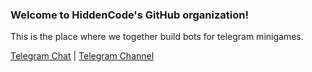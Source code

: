 ### Welcome to HiddenCode's GitHub organization!

This is the place where we together build bots for telegram minigames.

[Telegram Chat](https://t.me/hidden_codding_chat) | [Telegram Channel](https://t.me/hidden_coding)

